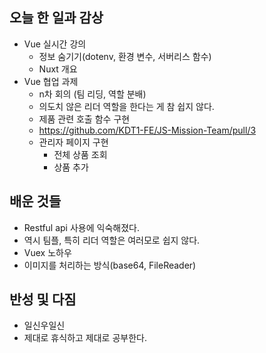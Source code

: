 ## 오늘 한 일과 감상
- Vue 실시간 강의
  - 정보 숨기기(dotenv, 환경 변수, 서버리스 함수)
  - Nuxt 개요
- Vue 협업 과제
  - n차 회의 (팀 리딩, 역할 분배)
   - 의도치 않은 리더 역할을 한다는 게 참 쉽지 않다.
  - 제품 관련 호출 함수 구현
   - https://github.com/KDT1-FE/JS-Mission-Team/pull/3
  - 관리자 페이지 구현
    - 전체 상품 조회
    - 상품 추가

## 배운 것들
- Restful api 사용에 익숙해졌다.
- 역시 팀플, 특히 리더 역할은 여러모로 쉽지 않다.
- Vuex 노하우
- 이미지를 처리하는 방식(base64, FileReader)

## 반성 및 다짐

- 일신우일신
- 제대로 휴식하고 제대로 공부한다.
